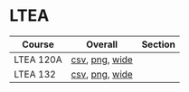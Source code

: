 # LTEA

| Course | Overall | Section |
| ------ | ------- | ------- |
| LTEA 120A | [csv](https://github.com/UCSD-Historical-Enrollment-Data/2024Summer2/blob/main/overall/LTEA%20120A.csv), [png](https://raw.githubusercontent.com/UCSD-Historical-Enrollment-Data/2024Summer2/main/plot_overall/LTEA%20120A.png), [wide](https://raw.githubusercontent.com/UCSD-Historical-Enrollment-Data/2024Summer2/main/plot_overall_wide/LTEA%20120A.png) |  |
| LTEA 132 | [csv](https://github.com/UCSD-Historical-Enrollment-Data/2024Summer2/blob/main/overall/LTEA%20132.csv), [png](https://raw.githubusercontent.com/UCSD-Historical-Enrollment-Data/2024Summer2/main/plot_overall/LTEA%20132.png), [wide](https://raw.githubusercontent.com/UCSD-Historical-Enrollment-Data/2024Summer2/main/plot_overall_wide/LTEA%20132.png) |  |
